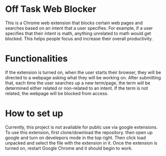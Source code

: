 # Off Task Web Blocker

This is a Chrome web extension that blocks certain web pages and searches based on an intent that a user specifies. For example, if a user specifies that their intent is math, anything unrelated to math would get blocked. This helps people focus and increase their overall productivity.

# Functionalities

If the extension is turned on, when the user starts their browser, they will be directed to a webpage asking what they will be working on. After submitting that, each time the user searches up a new term/page, the term will be determined either related or non-related to an intent. If the term is not related, the webpage will be blocked from access.

# How to set up

Currently, this project is not available for public use via google extensions. To use this extension, first clone/download the repository. then open up google and turn on develepors mode in the top right. Then click load unpacked and select the file with the extension in it. Once the extension is turned on, restart Google Chrome and it should begin to work.

